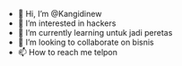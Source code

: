 - 👋 Hi, I’m @Kangidinew
- 👀 I’m interested in hackers 
- 🌱 I’m currently learning untuk jadi peretas
- 💞️ I’m looking to collaborate on bisnis
- 📫 How to reach me telpon 

<!---
Kangidinew/Kangidinew is a ✨ special ✨ repository because its `README.md` (this file) appears on your GitHub profile.
You can click the Preview link to take a look at your changes.
--->
